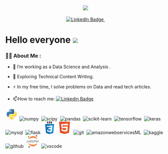 <div id="header" align="center">
  <img src="https://www.cloudyml.com/wp-content/uploads/2022/06/data-analytics-services-image.gif" />
</div>
<br>
<div id="badges"  align="center">
  <a href="https://www.linkedin.com/in/mostafa-k-12553120a/">
    <img src="https://img.shields.io/badge/LinkedIn-blue?style=for-the-badge&logo=linkedin&logoColor=white" alt="LinkedIn Badge"/>
  </a>
  <img src="https://komarev.com/ghpvc/?username=your-github-username&style=flat-square&color=blue" alt=""/>
</div>
<h1>
  Hello everyone
  <img src="https://media.giphy.com/media/hvRJCLFzcasrR4ia7z/giphy.gif" width="30px"/>
</h1>


### :man_technologist: About Me :

- :telescope: I’m working as a Data Science and Analysis .

- :seedling: Exploring Technical Content Writing.

- :zap: In my free time, I solve problems on Data and read tech articles.

- :mailbox:How to reach me: [![Linkedin Badge](https://img.shields.io/badge/-kakbar-blue?style=flat&logo=Linkedin&logoColor=white)](https://www.linkedin.com/in/mostafa-k-12553120a/)



<div>
  <img src="https://github.com/devicons/devicon/blob/master/icons/python/python-original.svg" title="Python" alt="Python" width="40" height="40"/> 
  <img src="https://cdn.jsdelivr.net/gh/devicons/devicon/icons/numpy/numpy-original.svg" title="numpy" alt="numpy" width="40" height="40"/>&nbsp;
  <img src="https://github.com/valohai/ml-logos/blob/master/scipy.svg" title="scipy" alt="scipy" width="40" height="40"/>&nbsp;
  <img src="https://cdn.jsdelivr.net/gh/devicons/devicon/icons/pandas/pandas-original-wordmark.svg" title="pandas" alt="pandas" width="40" height="40"/>&nbsp;
  <img src="https://github.com/valohai/ml-logos/blob/master/scikit-learn.svg" title="scikit-learn" alt="scikit-learn" width="40" height="40"/>&nbsp;
  <img src="https://cdn.jsdelivr.net/gh/devicons/devicon/icons/tensorflow/tensorflow-original.svg" title="tensorflow" alt="tensorflow" width="40" height="40"/>&nbsp;
  <img src="https://github.com/valohai/ml-logos/blob/master/keras.svg" title="keras" alt="keras" width="40" height="40"/>&nbsp;
  <img src="https://cdn.jsdelivr.net/gh/devicons/devicon/icons/mysql/mysql-original-wordmark.svg" title="mysql" alt="mysql" width="40" height="40"/>&nbsp;
  <img src="https://cdn.jsdelivr.net/gh/devicons/devicon/icons/flask/flask-original-wordmark.svg" title="flask" alt="flask" width="40" height="40"/>&nbsp;
  <img src="https://github.com/devicons/devicon/blob/master/icons/css3/css3-original-wordmark.svg" title="css3" alt="css3" width="40" height="40"/>&nbsp;
  <img src="https://github.com/devicons/devicon/blob/master/icons/html5/html5-original.svg" title="HTML5" alt="HTML" width="40" height="40"/>&nbsp;
  <img src="https://cdn.jsdelivr.net/gh/devicons/devicon/icons/git/git-plain.svg" title="git" alt="git" width="40" height="40"/>&nbsp;
   <img src="https://cdn.jsdelivr.net/gh/devicons/devicon/icons/amazonwebservices/amazonwebservices-original.svg" title="amazon" alt="amazonwebservicesML" width="40" height="40"/>&nbsp;
  <img src="https://cdn.jsdelivr.net/gh/devicons/devicon/icons/kaggle/kaggle-original-wordmark.svg" title="kaggle" alt="kaggle" width="40" height="40"/>&nbsp;
  <img src="https://cdn.jsdelivr.net/gh/devicons/devicon/icons/github/github-original.svg" title="github" alt="github" width="40" height="40"/>&nbsp;
  <img src="https://github.com/devicons/devicon/blob/master/icons/jupyter/jupyter-original-wordmark.svg" title="jupyter" alt="jupyter" width="40" height="40"/>&nbsp;
  <img src="https://cdn.jsdelivr.net/gh/devicons/devicon/icons/vscode/vscode-original.svg" title="vscode" alt="vscode" width="40" height="40"/>&nbsp;
</div>
